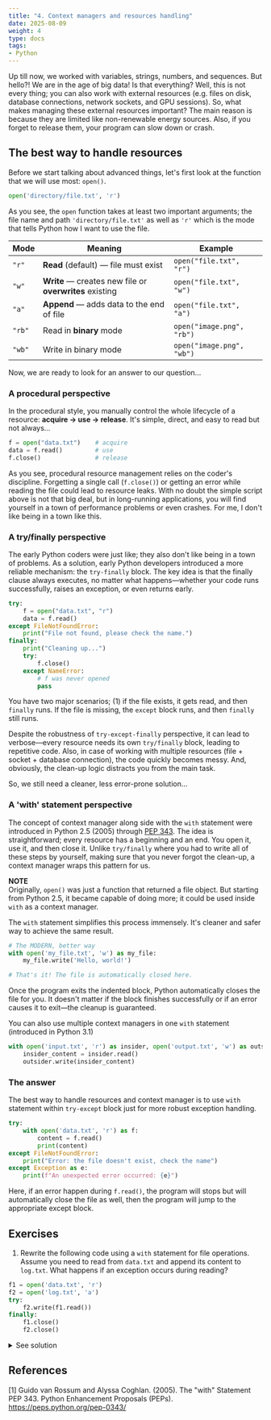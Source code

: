 ```yaml
---
title: "4. Context managers and resources handling"
date: 2025-08-09
weight: 4
type: docs
tags: 
- Python
---
```


Up till now, we worked with variables, strings, numbers, and sequences. But hello?! We are in the age of big data! Is that everything? Well, this is not every thing; you can also work with external resources (e.g. files on disk, database connections, network sockets, and GPU sessions). So, what makes managing these external resources important? The main reason is because they are limited like non-renewable energy sources. Also, if you forget to release them, your program can slow down or crash. 

## The best way to handle resources
Before we start talking about advanced things, let's first look at the function that we will use most: `open()`. 
```python
open('directory/file.txt', 'r')
```
As you see, the `open` function takes at least two important arguments; the file name and path `'directory/file.txt'` as well as `'r'` which is the mode that tells Python how I want to use the file.

| Mode   | Meaning                                                             | Example                   |
| ------ | ------------------------------------------------------------------- | ------------------------- |
| `"r"`  | **Read** (default) — file must exist                                | `open("file.txt", "r")`   |
| `"w"`  | **Write** — creates new file or **overwrites** existing             | `open("file.txt", "w")`   |
| `"a"`  | **Append** — adds data to the end of file                           | `open("file.txt", "a")`   |
| `"rb"` | Read in **binary** mode                                             | `open("image.png", "rb")` |
| `"wb"` | Write in binary mode                                                | `open("image.png", "wb")` |

Now, we are ready to look for an answer to our question...

### A procedural perspective 
In the procedural style, you manually control the whole lifecycle of a resource: **acquire $\to$ use $\to$ release**. It's simple, direct, and easy to read but not always...

```python
f = open("data.txt")    # acquire
data = f.read()         # use
f.close()               # release
```
As you see, procedural resource management relies on the coder's discipline. Forgetting a single call (`f.close()`) or getting an error while reading the file could lead to resource leaks. With no doubt the simple script above is not that big deal, but in long-running applications, you will find yourself in a town of performance problems or even crashes. For me, I don't like being in a town like this. 


### A try/finally perspective
The early Python coders were just like; they also don't like being in a town of problems. As a solution, early Python developers introduced a more reliable mechanism: the `try-finally` block. The key idea is that the finally clause always executes, no matter what happens&mdash;whether your code runs successfully, raises an exception, or even returns early. 
```python
try:
    f = open("data.txt", "r")
    data = f.read()
except FileNotFoundError:
    print("File not found, please check the name.")
finally:
    print("Cleaning up...")
    try:
        f.close()
    except NameError:
        # f was never opened
        pass
```
You have two major scenarios; (1) if the file exists, it gets read, and then `finally` runs. If the file is missing, the `except` block runs, and then `finally` still runs. 

Despite the robustness of `try-except-finally` perspective, it can lead to verbose&mdash;every resource needs its own `try/finally` block, leading to repetitive code. Also, in case of working with multiple resources (file + socket + database connection), the code quickly becomes messy. And, obviously, the clean-up logic distracts you from the main task. 

So, we still need a cleaner, less error-prone solution...

### A 'with' statement perspective 
The concept of context manager along side with the `with` statement were introduced in Python 2.5 (2005) through [PEP 343](#pep_343). The idea is straightforward; every resource has a beginning and an end. You open it, use it, and then close it. Unlike `try/finally` where you had to write all of these steps by yourself, making sure that you never forgot the clean-up, a context manager wraps this pattern for us.

**NOTE** <br>
Originally, `open()` was just a function that returned a file object. But starting from Python 2.5, it became capable of doing more; it could be used inside `with` as a context manager.

The `with` statement simplifies this process immensely. It's cleaner and safer way to achieve the same result.
```python
# The MODERN, better way
with open('my_file.txt', 'w') as my_file:
    my_file.write('Hello, world!')

# That's it! The file is automatically closed here.
```
Once the program exits the indented block, Python automatically closes the file for you. It doesn't matter if the block finishes successfully or if an error causes it to exit&mdash;the cleanup is guaranteed. 

You can also use multiple context managers in one `with` statement (introduced in Python 3.1)
```python
with open('input.txt', 'r') as insider, open('output.txt', 'w') as outsider: 
    insider_content = insider.read() 
    outsider.write(insider_content)
```

### The answer
The best way to handle resources and context manager is to use `with` statement within `try-except` block just for more robust exception handling.
```python
try: 
    with open('data.txt', 'r') as f: 
        content = f.read()
        print(content)
except FileNotFoundError: 
    print("Error: the file doesn't exist, check the name")
except Exception as e: 
    print(f"An unexpected error occurred: {e}")
```
Here, if an error happen during `f.read()`, the program will stops but will automatically close the file as well, then the program will jump to the appropriate except block. 


## Exercises

1. Rewrite the following code using a `with` statement for file operations. Assume you need to read from `data.txt` and append its content to `log.txt`. What happens if an exception occurs during reading? 
```python
f1 = open('data.txt', 'r')
f2 = open('log.txt', 'a')
try: 
    f2.write(f1.read())
finally: 
    f1.close()
    f2.close()
```
<details>
<summary>See solution</summary>

You can make the code much cleaner and safer using a `with` statement, which lets you open multiple files in the same line.

```python
try:
    with open('data.txt', 'r') as source_file, open('log.txt', 'a') as log_file:
        log_file.write(source_file.read())
except FileNotFoundError:
    print("Error: One of the files was not found.")
except Exception as e:
    print(f"An unexpected error occurred: {e}")

```

**What Happens if an Exception Occurs?**

This is the key advantage of using the `with` statement.

If an exception occurs inside the `with` block (for example, if `data.txt` doesn't exist, causing a `FileNotFoundError`, or if there's a disk error during the `source_file.read()` operation), **Python guarantees that both files will be automatically and properly closed**.

Here's the sequence of events:

1.  An error occurs while trying to execute `log_file.write(source_file.read())`.
2.  The program immediately stops executing the code inside the `with` block.
3.  Before propagating the error to the `except` block, the `with` statement's "cleanup" logic runs. It closes `log_file` and `source_file`.
4.  The program then jumps to the appropriate `except` block to handle the error.



</details>



## References
[<span id="pep_343">1</span>] Guido van Rossum and Alyssa Coghlan. (2005). The "with" Statement PEP 343. Python Enhancement Proposals (PEPs). https://peps.python.org/pep-0343/ <br> 
